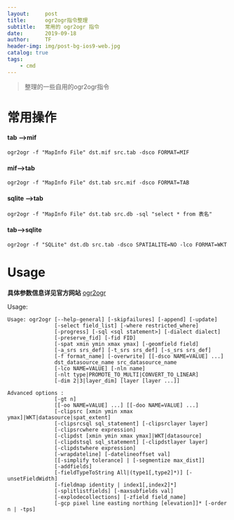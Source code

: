 ```yaml
---
layout:     post
title:      ogr2ogr指令整理
subtitle:   常用的 ogr2ogr 指令
date:       2019-09-18
author:     TF
header-img: img/post-bg-ios9-web.jpg
catalog: true
tags:
    - cmd
---
```


>整理的一些自用的ogr2ogr指令
>
>

# 常用操作

#### tab -->mif
	ogr2ogr -f "MapInfo File" dst.mif src.tab -dsco FORMAT=MIF

#### mif-->tab

	ogr2ogr -f "MapInfo File" dst.tab src.mif -dsco FORMAT=TAB 

#### sqlite -->tab

```
ogr2ogr -f "MapInfo File" dst.tab src.db -sql "select * from 表名"
```

#### tab-->sqlite

```
ogr2ogr -f "SQLite" dst.db src.tab -dsco SPATIALITE=NO -lco FORMAT=WKT 
```



# Usage

**具体参数信息详见官方网站** [ogr2ogr](https://gdal.org/programs/ogr2ogr.html "org2ogr官网")

Usage:

```
Usage: ogr2ogr [--help-general] [-skipfailures] [-append] [-update]
               [-select field_list] [-where restricted_where] 
               [-progress] [-sql <sql statement>] [-dialect dialect]
               [-preserve_fid] [-fid FID]
               [-spat xmin ymin xmax ymax] [-geomfield field]
               [-a_srs srs_def] [-t_srs srs_def] [-s_srs srs_def]
               [-f format_name] [-overwrite] [[-dsco NAME=VALUE] ...]
               dst_datasource_name src_datasource_name
               [-lco NAME=VALUE] [-nln name]
               [-nlt type|PROMOTE_TO_MULTI|CONVERT_TO_LINEAR]
               [-dim 2|3|layer_dim] [layer [layer ...]]

Advanced options :
               [-gt n]
               [[-oo NAME=VALUE] ...] [[-doo NAME=VALUE] ...]
               [-clipsrc [xmin ymin xmax ymax]|WKT|datasource|spat_extent]
               [-clipsrcsql sql_statement] [-clipsrclayer layer]
               [-clipsrcwhere expression]
               [-clipdst [xmin ymin xmax ymax]|WKT|datasource]
               [-clipdstsql sql_statement] [-clipdstlayer layer]
               [-clipdstwhere expression]
               [-wrapdateline] [-datelineoffset val]
               [[-simplify tolerance] | [-segmentize max_dist]]
               [-addfields]
               [-fieldTypeToString All|(type1[,type2]*)] [-unsetFieldWidth]
               [-fieldmap identity | index1[,index2]*]
               [-splitlistfields] [-maxsubfields val]
               [-explodecollections] [-zfield field_name]
               [-gcp pixel line easting northing [elevation]]* [-order n | -tps]
```
